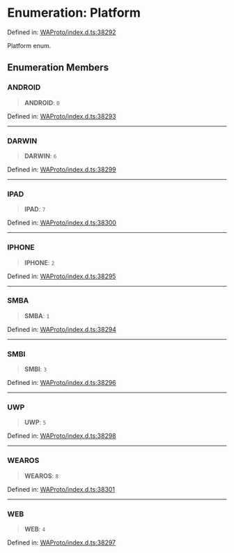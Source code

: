# Enumeration: Platform

Defined in: [WAProto/index.d.ts:38292](https://github.com/Fokusdotid/bail/blob/3856b89f13bbe82f2e10396a28cd4ef2089de845/WAProto/index.d.ts#L38292)

Platform enum.

## Enumeration Members

### ANDROID

> **ANDROID**: `0`

Defined in: [WAProto/index.d.ts:38293](https://github.com/Fokusdotid/bail/blob/3856b89f13bbe82f2e10396a28cd4ef2089de845/WAProto/index.d.ts#L38293)

***

### DARWIN

> **DARWIN**: `6`

Defined in: [WAProto/index.d.ts:38299](https://github.com/Fokusdotid/bail/blob/3856b89f13bbe82f2e10396a28cd4ef2089de845/WAProto/index.d.ts#L38299)

***

### IPAD

> **IPAD**: `7`

Defined in: [WAProto/index.d.ts:38300](https://github.com/Fokusdotid/bail/blob/3856b89f13bbe82f2e10396a28cd4ef2089de845/WAProto/index.d.ts#L38300)

***

### IPHONE

> **IPHONE**: `2`

Defined in: [WAProto/index.d.ts:38295](https://github.com/Fokusdotid/bail/blob/3856b89f13bbe82f2e10396a28cd4ef2089de845/WAProto/index.d.ts#L38295)

***

### SMBA

> **SMBA**: `1`

Defined in: [WAProto/index.d.ts:38294](https://github.com/Fokusdotid/bail/blob/3856b89f13bbe82f2e10396a28cd4ef2089de845/WAProto/index.d.ts#L38294)

***

### SMBI

> **SMBI**: `3`

Defined in: [WAProto/index.d.ts:38296](https://github.com/Fokusdotid/bail/blob/3856b89f13bbe82f2e10396a28cd4ef2089de845/WAProto/index.d.ts#L38296)

***

### UWP

> **UWP**: `5`

Defined in: [WAProto/index.d.ts:38298](https://github.com/Fokusdotid/bail/blob/3856b89f13bbe82f2e10396a28cd4ef2089de845/WAProto/index.d.ts#L38298)

***

### WEAROS

> **WEAROS**: `8`

Defined in: [WAProto/index.d.ts:38301](https://github.com/Fokusdotid/bail/blob/3856b89f13bbe82f2e10396a28cd4ef2089de845/WAProto/index.d.ts#L38301)

***

### WEB

> **WEB**: `4`

Defined in: [WAProto/index.d.ts:38297](https://github.com/Fokusdotid/bail/blob/3856b89f13bbe82f2e10396a28cd4ef2089de845/WAProto/index.d.ts#L38297)
